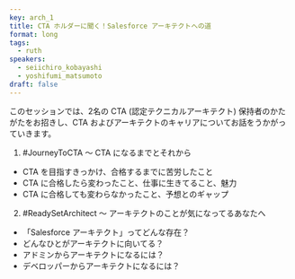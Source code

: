 ```yaml
---
key: arch_1
title: CTA ホルダーに聞く！Salesforce アーキテクトへの道
format: long
tags:
  - ruth
speakers:
  - seiichiro_kobayashi
  - yoshifumi_matsumoto
draft: false
---
```

このセッションでは、2名の CTA (認定テクニカルアーキテクト) 保持者のかたがたをお招きし、CTA およびアーキテクトのキャリアについてお話をうかがっていきます。

1. #JourneyToCTA ～ CTA になるまでとそれから
* CTA を目指すきっかけ、合格するまでに苦労したこと
* CTA に合格したら変わったこと、仕事に生きてること、魅力
* CTA に合格しても変わらなかったこと、予想とのギャップ

2. #ReadySetArchitect ～ アーキテクトのことが気になってるあなたへ
* 「Salesforce アーキテクト」ってどんな存在？
* どんなひとがアーキテクトに向いてる？
* アドミンからアーキテクトになるには？
* デベロッパーからアーキテクトになるには？